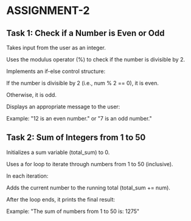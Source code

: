 # ASSIGNMENT-2
## Task 1: Check if a Number is Even or Odd
Takes input from the user as an integer.

Uses the modulus operator (%) to check if the number is divisible by 2.

Implements an if-else control structure:

If the number is divisible by 2 (i.e., num % 2 == 0), it is even.

Otherwise, it is odd.

Displays an appropriate message to the user:

Example: "12 is an even number." or "7 is an odd number."


## Task 2: Sum of Integers from 1 to 50
Initializes a sum variable (total_sum) to 0.

Uses a for loop to iterate through numbers from 1 to 50 (inclusive).

In each iteration:

Adds the current number to the running total (total_sum += num).

After the loop ends, it prints the final result:

Example: "The sum of numbers from 1 to 50 is: 1275"

